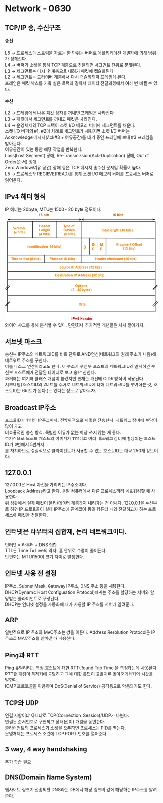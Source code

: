 # Network - 0630

## TCP/IP 송, 수신구조
#### 송신
L5 -> 프로세스의 스트림을 자르는 한 단위는 버퍼로 애플리케이션 개발자에 의해 범위가 정해진다.  
L4 -> 버퍼가 소켓을 통해 TCP 계층으로 전달되면 세그먼트 단위로 분해된다.  
L3 -> 세그먼트는 다시 IP 계층으로 내려가 패킷에 캡슐화된다.  
L2 -> 세그먼트는 드라이버 계층에서 다시 캡슐화되어 프레임이 된다.  
프레임은 패킷 박스를 가득 실은 트럭과 같아서 데이터 전달과정에서 여러 번 바뀔 수 있다.  

#### 수신
L2 -> 프레임에서 나온 패킷 상자를 꺼내면 프레임은 사라진다.  
L3 -> 패킷에서 세그먼트를 꺼내고 패킷은 사라진다.  
L4 -> 운영체제의 TCP 스택이 소켓 I/O 메모리 버퍼에 세그먼트를 채운다.  
소켓 I/O 버퍼의 #1, #2에 차례로 세그먼트가 채워지면 소켓 I/O 버퍼는 
Acknowledge 메시지(Ack#3 + 여유공간)를 대기 중인 프레임에 보내 #3 프레임을 받아온다.  
여유공간이 있는 동안 해당 작업을 반복한다.   
Loss(Lost Segment) 장애, Re-Transmission(Ack-Duplication) 장애, Out of Order(순서) 장애,  
Zero Window(여유 공간) 장애 등은 TCP 메시지 송수신 문제일 확률이 높다.  
L5 -> 프로세스가 RECIEVE(READ)를 통해 소켓 I/O 메모리 버퍼를 프로세스 버퍼로 읽어온다.   
  
## IPv4 헤더 형식
IP 헤더는 20byte, MTU는 1500 - 20 byte 정도이다.  
![](./IPv4Header.png)<br>
와이어 샤크를 통해 분석할 수 있다. 단편화나 추가적인 개념들은 차차 알아가자.  
  
## 서브넷 마스크
송신부 IP주소의 네트워크ID를 비트 단위로 AND연산(네트워크의 원래 주소가 나옴)해 네트워트 주소를 구한다.  
이를 마스크 연산이라고도 한다.
이 주소가 수신부 호스트의 네트워크ID와 일치하면 수신부 호스트에게 전달된 데이터로 보고 송/수신한다.  
과거에는 여기에 클래스 개념이 붙었지만 현재는 개선돼 CIDR 방식이 적용된다.  
서브네팅(호스트ID의 2비트를 추가로 네트워크ID에 더해 네트워크ID를 부여하는 것, 호스트ID는 6비트가 된다.)도 있다는 정도로 알아두자.  
  
## Broadcast IP주소 
호스트ID가 1111인 IP주소이다. 전방위적으로 패킷을 전송한다. 네트워크 장비에 부담이 많이 가고  
비효율적인 송신 방식. 특별한 이유가 없는 이상 쓰지 않는 게 좋다.  
추가적으로 브로드 캐스트의 아이디가 1111이고 여러 네트워크 장비에 할당되는 호스트ID가 0번에서 5번까지  
를 차지하므로 실질적으로 클라이언트가 사용할 수 있는 호스트ID는 대략 250개 정도이다.  
  
## 127.0.0.1
127.0.0.1은 Host 자신을 가리키는 IP주소이다.  
Loopback Address라고 한다. 동일 컴퓨터에서 다른 프로세스끼리 네트워킹할 때 사용한다.  
위 상황에서 실제 패킷이 물리/데이터 계층까지 내려가는 건 아니다. 127.0.0.1을 수신부로 하면 IP 프로토콜이 실제 IP주소에 관계없이 동일 컴퓨터 내의 전달하고자 하는 프로세스에 패킷을 전달한다.  

## 인터넷은 라우터의 집합체, 논리 네트워크이다.
인터넷 = 라우터 + DNS 집합  
TTL은 Time To Live의 약자. 홉 단위로 수명이 줄어든다.  
단편화는 MTU(1500) 크기 차이로 발생한다.  
  
## 인터넷 사용 전 설정
IP주소, Subnet Mask, Gateway IP주소, DNS 주소 등을 세팅한다.  
DHCP(Dynamic Host Configuration Protocol)체계는 주소를 할당하는 서버와 할당받는 클라이언트로 구성된다.  
DHCP는 인터넷 설정을 자동화해 내가 사용할 IP 주소를 서버가 알려준다.  
  
## ARP
일반적으로 IP 주소와 MAC주소는 쌍을 이룬다. Address Resolution Protocol은 IP주소로 MAC주소를 알아낼 때 사용한다.  
  
## Ping과 RTT
Ping 유틸리티는 특정 호스트에 대한 RTT(Round Trip Time)을 측정하는데 사용된다.  
RTT란 패킷이 목적지에 도달하고 그에 대한 응답이 출발지로 돌아오기까지의 시간을 말한다.  
ICMP 프로토콜을 이용하며 DoS(Denial of Service) 공격용으로 악용되기도 한다.  

## TCP와 UDP
연결 지향이냐 아니냐로 TCP(Connection, Session)/UDP가 나뉜다.   
연결은 순서번호로 구현되고 상태(전이) 개념을 동반한다.  
클라이언트의 프로세스가 소켓을 오픈하면 프로세스는 PID를 받는다.  
운영체제는 프로세스 소켓에 TCP PORT 번호를 열어준다.  
  
## 3 way, 4 way handshaking
추가 학습 필요  
  
## DNS(Domain Name System)
웹사이트 링크가 전송되면 DNS라는 DB에서 해당 링크의 값에 해당하는 IP주소를 알려준다.  

